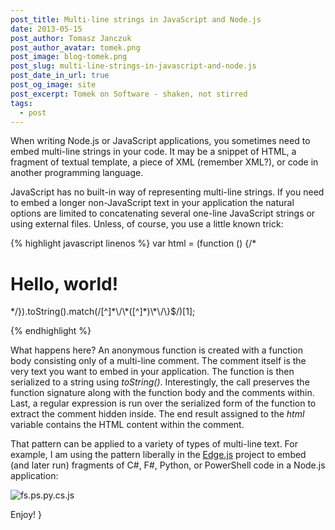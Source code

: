 ```yaml
---
post_title: Multi-line strings in JavaScript and Node.js
date: 2013-05-15
post_author: Tomasz Janczuk
post_author_avatar: tomek.png
post_image: blog-tomek.png
post_slug: multi-line-strings-in-javascript-and-node.js
post_date_in_url: true
post_og_image: site
post_excerpt: Tomek on Software - shaken, not stirred
tags:
  - post
---
```





When writing Node.js or JavaScript applications, you sometimes need to embed multi-line strings in your code. It may be a snippet of HTML, a fragment of textual template, a piece of XML (remember XML?), or code in another programming language.   

JavaScript has no built-in way of representing multi-line strings. If you need to embed a longer non-JavaScript text in your application the natural options are limited to concatenating several one-line JavaScript strings or using external files. Unless, of course, you use a little known trick:  

{% highlight javascript linenos %}
   var html = (function () {/*  
  <!DOCTYPE html>  
  <html>  
    <body>  
      <h1>Hello, world!</h1>  
    </body>  
  </html>          
*/}).toString().match(/[^]*\/\*([^]*)\*\/\}$/)[1];
  

{% endhighlight %}



What happens here? An anonymous function is created with a function body consisting only of a multi-line comment. The comment itself is the very text you want to embed in your application. The function is then serialized to a string using *toString()*. Interestingly, the call preserves the function signature along with the function body and the comments within. Last, a regular expression is run over the serialized form of the function to extract the comment hidden inside. The end result assigned to the *html* variable contains the HTML content within the comment. 

That pattern can be applied to a variety of types of multi-line text. For example, I am using the pattern liberally in the [Edge.js](http://tjanczuk.github.io/edge) project to embed (and later run) fragments of C#, F#, Python, or PowerShell code in a Node.js application:

 ![fs.ps.py.cs.js](http://lh3.ggpht.com/-Sh6hlijb6QA/UZPRnPSDY5I/AAAAAAAADd8/aVNuHMP6buc/fs.ps.py.cs.js_thumb%25255B2%25255D.png?imgmax=800) 

Enjoy!  }